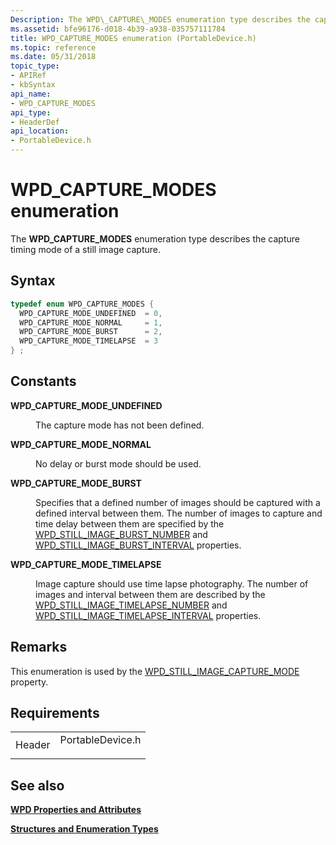 ```yaml
---
Description: The WPD\_CAPTURE\_MODES enumeration type describes the capture timing mode of a still image capture.
ms.assetid: bfe96176-d018-4b39-a938-035757111784
title: WPD_CAPTURE_MODES enumeration (PortableDevice.h)
ms.topic: reference
ms.date: 05/31/2018
topic_type: 
- APIRef
- kbSyntax
api_name: 
- WPD_CAPTURE_MODES
api_type: 
- HeaderDef
api_location: 
- PortableDevice.h
---
```


# WPD\_CAPTURE\_MODES enumeration

The **WPD\_CAPTURE\_MODES** enumeration type describes the capture timing mode of a still image capture.

## Syntax


```C++
typedef enum WPD_CAPTURE_MODES { 
  WPD_CAPTURE_MODE_UNDEFINED  = 0,
  WPD_CAPTURE_MODE_NORMAL     = 1,
  WPD_CAPTURE_MODE_BURST      = 2,
  WPD_CAPTURE_MODE_TIMELAPSE  = 3
} ;
```



## Constants

<dl> <dt>

<span id="WPD_CAPTURE_MODE_UNDEFINED"></span><span id="wpd_capture_mode_undefined"></span>**WPD\_CAPTURE\_MODE\_UNDEFINED**
</dt> <dd>

The capture mode has not been defined.

</dd> <dt>

<span id="WPD_CAPTURE_MODE_NORMAL"></span><span id="wpd_capture_mode_normal"></span>**WPD\_CAPTURE\_MODE\_NORMAL**
</dt> <dd>

No delay or burst mode should be used.

</dd> <dt>

<span id="WPD_CAPTURE_MODE_BURST"></span><span id="wpd_capture_mode_burst"></span>**WPD\_CAPTURE\_MODE\_BURST**
</dt> <dd>

Specifies that a defined number of images should be captured with a defined interval between them. The number of images to capture and time delay between them are specified by the [WPD\_STILL\_IMAGE\_BURST\_NUMBER](still-image-properties.md) and [WPD\_STILL\_IMAGE\_BURST\_INTERVAL](still-image-properties.md) properties.

</dd> <dt>

<span id="WPD_CAPTURE_MODE_TIMELAPSE"></span><span id="wpd_capture_mode_timelapse"></span>**WPD\_CAPTURE\_MODE\_TIMELAPSE**
</dt> <dd>

Image capture should use time lapse photography. The number of images and interval between them are described by the [WPD\_STILL\_IMAGE\_TIMELAPSE\_NUMBER](still-image-properties.md) and [WPD\_STILL\_IMAGE\_TIMELAPSE\_INTERVAL](still-image-properties.md) properties.

</dd> </dl>

## Remarks

This enumeration is used by the [WPD\_STILL\_IMAGE\_CAPTURE\_MODE](still-image-properties.md) property.

## Requirements



|                   |                                                                                             |
|-------------------|---------------------------------------------------------------------------------------------|
| Header<br/> | <dl> <dt>PortableDevice.h</dt> </dl> |



## See also

<dl> <dt>

[**WPD Properties and Attributes**](properties-and-attributes.md)
</dt> <dt>

[**Structures and Enumeration Types**](structures-and-enumeration-types.md)
</dt> </dl>

 

 




